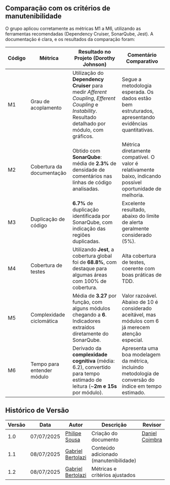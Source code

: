 ## Comparação com os critérios de manutenibilidade
O grupo aplicou corretamente as métricas M1 a M6, utilizando as ferramentas recomendadas (Dependency Cruiser, SonarQube, Jest). A documentação é clara, e os resultados da comparação foram:

| Código | Métrica                    | Resultado no Projeto (Dorothy Johnson)                                                                                                                  | Comentário Comparativo                                                                                      |
| ------ | -------------------------- | ------------------------------------------------------------------------------------------------------------------------------------------------------- | ----------------------------------------------------------------------------------------------------------- |
| M1     | Grau de acoplamento        | Utilização do **Dependency Cruiser** para medir *Afferent Coupling*, *Efferent Coupling* e *Instability*. Resultado detalhado por módulo, com gráficos. | Segue a metodologia esperada. Os dados estão bem estruturados, apresentando evidências quantitativas.       |
| M2     | Cobertura da documentação  | Obtido com **SonarQube**: média de **2.3%** de densidade de comentários nas linhas de código analisadas.                                               | Métrica diretamente compatível. O valor é relativamente baixo, indicando possível oportunidade de melhoria. |
| M3     | Duplicação de código       | **6.7%** de duplicação identificada por SonarQube, com indicação das regiões duplicadas.                                                                | Excelente resultado, abaixo do limite de alerta geralmente considerado (5%).                                |
| M4     | Cobertura de testes        | Utilizando **Jest**, a cobertura global foi de **68.8%**, com destaque para algumas áreas com 100% de cobertura.                                        | Alta cobertura de testes, coerente com boas práticas de TDD.                                                |
| M5     | Complexidade ciclomática   | Média de **3.27** por função, com alguns módulos chegando a **6**. Indicadores extraídos diretamente do SonarQube.                                      | Valor razoável. Abaixo de 10 é considerado aceitável, mas módulos com 6 já merecem atenção especial.        |
| M6     | Tempo para entender módulo | Derivado da **complexidade cognitiva** (média: 6.2), convertido para tempo estimado de leitura (\~**2m e 15s** por módulo).                             | Apresenta uma boa modelagem da métrica, incluindo metodologia de conversão do índice em tempo estimado.     |

  
## Histórico de Versão

| Versão | Data       | Autor                                              | Descrição                                | Revisor                                            |
| ------ | ---------- | -------------------------------------------------- | ---------------------------------------- | -------------------------------------------------- |
| 1.0    | 07/07/2025 | [Philipe Sousa](https://github.com/PhilipeSousa)         | Criação do documento                     | [Daniel Coimbra](https://github.com/DanielCoimbra) |
| 1.1    | 08/07/2025 | [Gabriel Bertolazi](https://github.com/Bertolazi)         | Conteúdo adicionado (manutenibilidade)                    |           |
| 1.2    | 08/07/2025 | [Gabriel Bertolazi](https://github.com/Bertolazi)         | Métricas e critérios ajustados |                    |     


